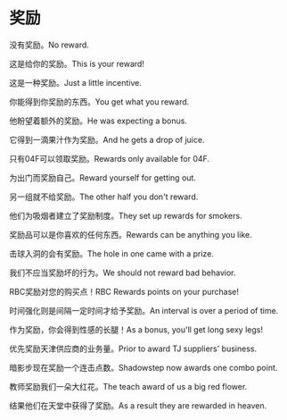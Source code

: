 # 奖励

<p><span class="chinese">没有奖励。</span><span class="english">No reward.</span></p>

<p><span class="chinese">这是给你的奖励。</span><span class="english">This is your reward!</span></p>

<p><span class="chinese">这是一种奖励。</span><span class="english">Just a little incentive.</span></p>

<p><span class="chinese">你能得到你奖励的东西。</span><span class="english">You get what you reward.</span></p>

<p><span class="chinese">他盼望着额外的奖励。</span><span class="english">He was expecting a bonus.</span></p>

<p><span class="chinese">它得到一滴果汁作为奖励。</span><span class="english">And he gets a drop of juice.</span></p>

<p><span class="chinese">只有04F可以领取奖励。</span><span class="english">Rewards only available for 04F.</span></p>

<p><span class="chinese">为出门而奖励自己。</span><span class="english">Reward yourself for getting out.</span></p>

<p><span class="chinese">另一组就不给奖励。</span><span class="english">The other half you don't reward.</span></p>

<p><span class="chinese">他们为吸烟者建立了奖励制度。</span><span class="english">They set up rewards for smokers.</span></p>

<p><span class="chinese">奖励品可以是你喜欢的任何东西。</span><span class="english">Rewards can be anything you like.</span></p>

<p><span class="chinese">击球入洞的会有奖励。</span><span class="english">The hole in one came with a prize.</span></p>

<p><span class="chinese">我们不应当奖励坏的行为。</span><span class="english">We should not reward bad behavior.</span></p>

<p><span class="chinese">RBC奖励对您的购买点！</span><span class="english">RBC Rewards points on your purchase!</span></p>

<p><span class="chinese">时间强化则是间隔一定时间才给予奖励。</span><span class="english">An interval is over a period of time.</span></p>

<p><span class="chinese">作为奖励，你会得到性感的长腿！</span><span class="english">As a bonus, you'll get long sexy legs!</span></p>

<p><span class="chinese">优先奖励天津供应商的业务量。</span><span class="english">Prior to award TJ suppliers' business.</span></p>

<p><span class="chinese">暗影步现在奖励一个连击点数。</span><span class="english">Shadowstep now awards one combo point.</span></p>

<p><span class="chinese">教师奖励我们一朵大红花。</span><span class="english">The teach award of us a big red flower.</span></p>

<p><span class="chinese">结果他们在天堂中获得了奖励。</span><span class="english">As a result they are rewarded in heaven.</span></p>

